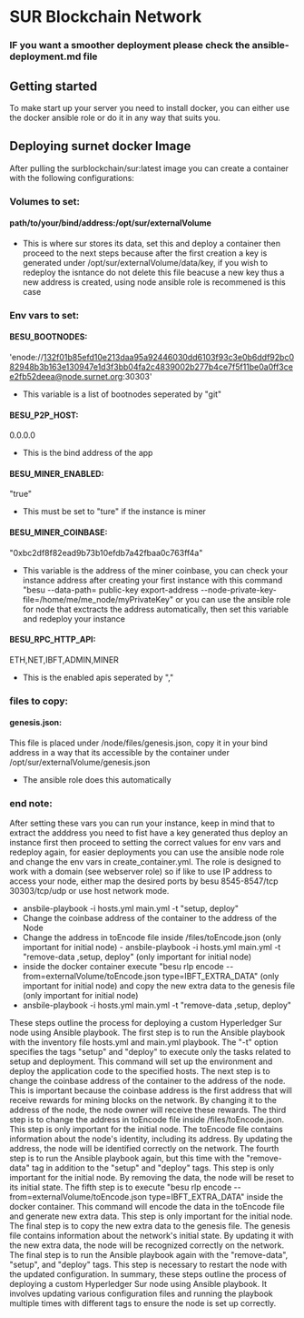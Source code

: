 # SUR Blockchain Network

### IF you want a smoother deployment please check the ansible-deployment.md file

## Getting started

To make start up your server you need to install docker, you can either use the docker ansible role or do it in any way that suits you.

## Deploying surnet docker Image

After pulling the surblockchain/sur:latest image you can create a container with the following configurations:

### Volumes to set:

#### path/to/your/bind/address:/opt/sur/externalVolume
* This is where sur stores its data, set this and deploy a container then proceed to the next steps because after the first creation a key is generated under /opt/sur/externalVolume/data/key, if you wish to redeploy the isntance do not delete this file beacuse a new key thus a new address is created, using node ansible role is recommened is this case

### Env vars to set:

#### BESU_BOOTNODES:
'enode://132f01b85efd10e213daa95a92446030dd6103f93c3e0b6ddf92bc082948b3b163e130947e1d3f3bb04fa2c4839002b277b4ce7f5f11be0a0ff3cee2fb52deea@node.surnet.org:30303'
* This variable is a list of bootnodes seperated by "git"

#### BESU_P2P_HOST: 
0.0.0.0
* This is the bind address of the app

#### BESU_MINER_ENABLED:
"true"
* This must be set to "ture" if the instance is miner

#### BESU_MINER_COINBASE:
"0xbc2df8f82ead9b73b10efdb7a42fbaa0c763ff4a"
* This variable is the address of the miner coinbase, you can check your instance address after creating your first instance with this command "besu --data-path=<node data path> public-key export-address --node-private-key-file=/home/me/me_node/myPrivateKey" or you can use the ansible role for node that exctracts the address automatically, then set this variable and redeploy your instance

#### BESU_RPC_HTTP_API: 
ETH,NET,IBFT,ADMIN,MINER
* This is the enabled apis seperated by "," 

### files to copy:
#### genesis.json:
This file is placed under /node/files/genesis.json, copy it in your bind address in a way that its accessible by the container under /opt/sur/externalVolume/genesis.json
* The ansible role does this automatically



### end note:
After setting these vars you can run your instance, keep in mind that to extract the adddress you need to fist have a key generated thus deploy an instance first then proceed to setting the correct values for env vars and redeploy again, for easier deployments you can use the ansible node role and change the env vars in create_container.yml. The role is designed to work with a domain (see webserver role) so if like to use IP address to access your node, either map the desired ports by besu 8545-8547/tcp 30303/tcp/udp or use host network mode.



- ansbile-playbook -i hosts.yml main.yml -t "setup, deploy"
- Change the coinbase address of the container to the address of the Node
- Change the address in toEncode file inside /files/toEncode.json (only important for initial node) -
ansbile-playbook -i hosts.yml main.yml -t "remove-data ,setup, deploy" (only important for initial node)
- inside the docker container execute "besu rlp encode --from=externalVolume/toEncode.json
type=IBFT_EXTRA_DATA" (only important for initial node) and copy the new extra data to the genesis
file (only important for initial node)
- ansbile-playbook -i hosts.yml main.yml -t "remove-data ,setup, deploy"

These steps outline the process for deploying a custom Hyperledger Sur node using Ansible playbook.
The first step is to run the Ansible playbook with the inventory file hosts.yml and main.yml playbook.
The "-t" option specifies the tags "setup" and "deploy" to execute only the tasks related to setup and
deployment. This command will set up the environment and deploy the application code to the specified
hosts.
The next step is to change the coinbase address of the container to the address of the node. This is
important because the coinbase address is the first address that will receive rewards for mining blocks
on the network. By changing it to the address of the node, the node owner will receive these rewards.
The third step is to change the address in toEncode file inside /files/toEncode.json. This step is only
important for the initial node. The toEncode file contains information about the node's identity,
including its address. By updating the address, the node will be identified correctly on the network.
The fourth step is to run the Ansible playbook again, but this time with the "remove-data" tag in
addition to the "setup" and "deploy" tags. This step is only important for the initial node. By removing
the data, the node will be reset to its initial state.
The fifth step is to execute "besu rlp encode --from=externalVolume/toEncode.json
type=IBFT_EXTRA_DATA" inside the docker container. This command will encode the data in the
toEncode file and generate new extra data. This step is only important for the initial node.
The final step is to copy the new extra data to the genesis file. The genesis file contains information
about the network's initial state. By updating it with the new extra data, the node will be recognized
correctly on the network.
The final step is to run the Ansible playbook again with the "remove-data", "setup", and "deploy" tags.
This step is necessary to restart the node with the updated configuration.
In summary, these steps outline the process of deploying a custom Hyperledger Sur node using Ansible
playbook. It involves updating various configuration files and running the playbook multiple times with
different tags to ensure the node is set up correctly.
